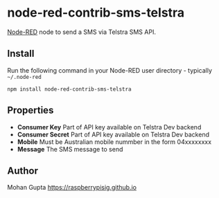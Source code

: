 node-red-contrib-sms-telstra
===========================

<a href="http://nodered.org" target="_new">Node-RED</a> node to send a SMS via Telstra SMS API.


Install
-------

Run the following command in your Node-RED user directory - typically `~/.node-red`

    npm install node-red-contrib-sms-telstra


Properties
----------

- **Consumer Key**  Part of API key available on Telstra Dev backend
- **Consumer Secret** Part of API key available on Telstra Dev backend
- **Mobile** Must be Australian mobile nummber in the form 04xxxxxxxx
- **Message** The SMS message to send

Author
------
Mohan Gupta
<a href="https://raspberrypisig.github.io">https://raspberrypisig.github.io</a>
